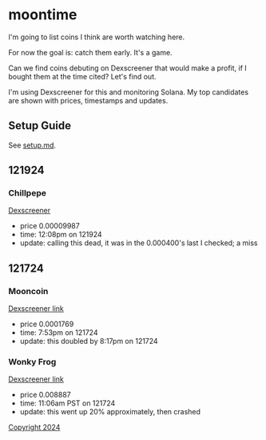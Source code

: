 # moontime

I'm going to list coins I think are worth watching here.

For now the goal is: catch them early. It's a game. 

Can we find coins debuting on Dexscreener that would make a profit, if I bought them at the time cited? Let's find out.

I'm using Dexscreener for this and monitoring Solana. My top candidates are shown with prices, timestamps and updates.

## Setup Guide

See [setup.md](link).

## 121924

### Chillpepe

[Dexscreener](https://dexscreener.com/solana/8mtb8tpndjuvxfrpbee1sm28kmacvjtsv8fvmtxacgnx)

- price 0.00009987
- time: 12:08pm on 121924
- update: calling this dead, it was in the 0.000400's last I checked; a miss  

## 121724

### Mooncoin

[Dexscreener link](https://dexscreener.com/solana/2wzyakv4v3pymynrfwf3ux7gcqqaritbt8ymjn3nanhy)

- price 0.0001769
- time: 7:53pm on 121724
- update: this doubled by 8:17pm on 121724 

### Wonky Frog

[Dexscreener link](https://dexscreener.com/solana/gwm41kcnthc7zwmvej1vjpv8xev1v54yrnuiphtheqz8)

- price 0.008887 
- time: 11:06am PST on 121724
- update: this went up 20% approximately, then crashed

[Copyright 2024](https://github.com/julianeon/cooking)
